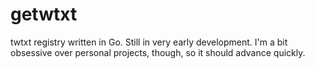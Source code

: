 # getwtxt

twtxt registry written in Go. Still in very early development. I'm a bit
obsessive over personal projects, though, so it should advance quickly.
